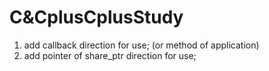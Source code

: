 # C&CplusCplusStudy
1. add callback direction for use; (or method of application)
2. add pointer of share_ptr direction for use;
